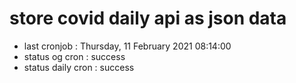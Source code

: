 # store covid daily api as json data

- last cronjob : Thursday, 11 February 2021 08:14:00
- status og cron : success
- status daily cron : success
      
      